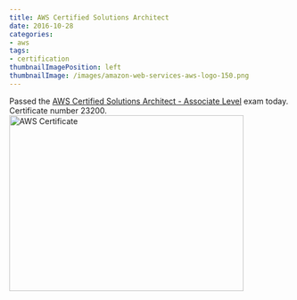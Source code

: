 ```yaml
---
title: AWS Certified Solutions Architect
date: 2016-10-28
categories:
- aws
tags:
- certification
thumbnailImagePosition: left
thumbnailImage: /images/amazon-web-services-aws-logo-150.png
---
```


Passed the [AWS Certified Solutions Architect - Associate Level](https://aws.amazon.com/certification/certified-solutions-architect-associate/) exam today.  Certificate number 23200.
<img src="/images/aws_asa_23200.png" alt="AWS Certificate" style="width:420px;height:315px;">
